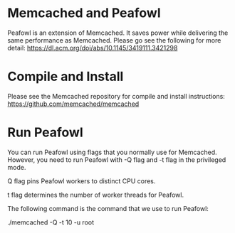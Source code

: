 # Memcached and Peafowl
Peafowl is an extension of Memcached. It saves power while 
delivering the same performance as Memcached. Please go see the following
for more detail:
https://dl.acm.org/doi/abs/10.1145/3419111.3421298


#  Compile and Install
 Please see the Memcached repository for compile and install instructions:
 https://github.com/memcached/memcached
  

#  Run Peafowl
You can run Peafowl using flags that you normally use for Memcached. However, you need 
to run Peafowl with -Q flag  and -t flag  in the privileged mode.

Q flag  pins Peafowl workers to distinct CPU cores.

t flag determines the number of worker threads for Peafowl.

The following command  is the command that we use to run Peafowl:

./memcached -Q -t 10 -u root

